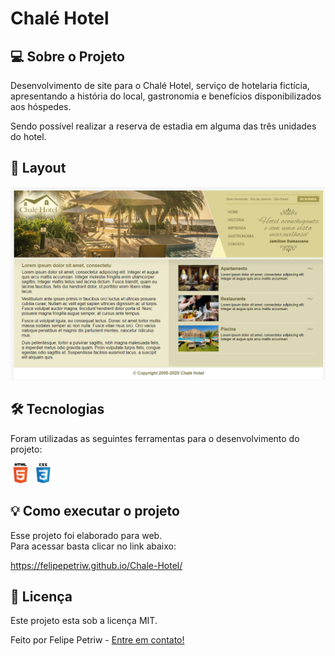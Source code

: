 # Chalé Hotel
 
## 💻 Sobre o Projeto
Desenvolvimento de site para o Chalé Hotel, serviço de hotelaria fictícia, apresentando a história do local, gastronomia e benefícios disponibilizados aos hóspedes.

Sendo possível realizar a reserva de estadia em alguma das três unidades do hotel.

## 🎨 Layout

![image](https://github.com/FelipePetriw/Chale-Hotel/blob/main/Imagens/Home.png)

## 🛠 Tecnologias

Foram utilizadas as seguintes ferramentas para o desenvolvimento do projeto:

<code><img height="32" src="https://raw.githubusercontent.com/github/explore/80688e429a7d4ef2fca1e82350fe8e3517d3494d/topics/html/html.png" alt="HTML5"/></code>
<code><img height="32" src="https://raw.githubusercontent.com/github/explore/80688e429a7d4ef2fca1e82350fe8e3517d3494d/topics/css/css.png" alt="CSS"/></code>

## 💡 Como executar o projeto

Esse projeto foi elaborado para web. </br>
Para acessar basta clicar no link abaixo:

https://felipepetriw.github.io/Chale-Hotel/

## 📝 Licença

Este projeto esta sob a licença MIT.

Feito por Felipe Petriw - [Entre em contato!](https://www.linkedin.com/in/felipepetriw/)
